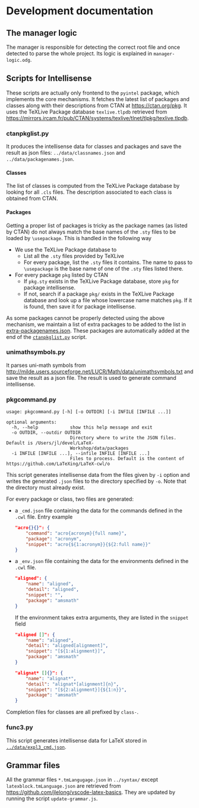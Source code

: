 # Development documentation

## The manager logic

The manager is responsible for detecting the correct root file and once detected to parse the whole project. Its logic is explained in `manager-logic.odg`.

## Scripts for Intellisense

These scripts are actually only frontend to the `pyintel` package, which implements the core mechanisms. It fetches the latest list of packages and classes along with their descriptions from CTAN at https://ctan.org/pkg. It uses the TeXLive Package database `texlive.tlpdb` retrieved from https://mirrors.ircam.fr/pub/CTAN/systems/texlive/tlnet/tlpkg/texlive.tlpdb.

### ctanpkglist.py

It produces the intellisense data for classes and packages and save the result as json files: `../data/classnames.json` and `../data/packagenames.json`.

#### Classes

The list of classes is computed from the TeXLive Package database by looking for all `.cls` files. The description associated to each class is obtained from CTAN.

#### Packages

Getting a proper list of packages is tricky as the package names (as listed by CTAN) do not always match the base names of the `.sty` files to be loaded by `\usepackage`. This is handled in the following way

- We use the TeXLive Package database to
  - List all the `.sty` files provided by TeXLive
  - For every package, list the `.sty` files it contains. The name to pass to `\usepackage` is the base name of one of the `.sty` files listed there.
- For every package `pkg` listed by CTAN
  - If `pkg.sty` exists in the TeXLive Package database, store `pkg` for package intellisense.
  - If not, search if a package `pkg/` exists in the TeXLive Package database and look up a file whose lowercase name matches `pkg`. If it is found, then save it for package intellisense.

As some packages cannot be properly detected using the above mechanism, we maintain a list of extra packages to be added to the list in [extra-packagenames.json](extra-packagenames.json). These packages are automatically added at the end of the [`ctanpkglist.py`](dev/ctanpkglist.py) script.

### unimathsymbols.py

It parses uni-math symbols from http://milde.users.sourceforge.net/LUCR/Math/data/unimathsymbols.txt and save the result as a json file. The result is used to generate command intellisense.

### pkgcommand.py

```
usage: pkgcommand.py [-h] [-o OUTDIR] [-i INFILE [INFILE ...]]

optional arguments:
  -h, --help            show this help message and exit
  -o OUTDIR, --outdir OUTDIR
                        Directory where to write the JSON files. Default is /Users/jl/devel/LaTeX-
                        Workshop/data/packages
  -i INFILE [INFILE ...], --infile INFILE [INFILE ...]
                        Files to process. Default is the content of https://github.com/LaTeXing/LaTeX-cwl/o
```

This script generates intellisense data from the files given by `-i` option and writes the generated `.json` files to the directory specified by `-o`. Note that the directory must already exist.

For every package or class, two files are generated:

- a `_cmd.json` file containing the data for the commands defined in the `.cwl` file. Entry example

    ```json
    "acro{}{}": {
        "command": "acro{acronym}{full name}",
        "package": "acronym",
        "snippet": "acro{${1:acronym}}{${2:full name}}"
    }
    ```

- a `_env.json` file containing the data for the environments defined in the `.cwl` file.

    ```json
    "aligned": {
        "name": "aligned",
        "detail": "aligned",
        "snippet": "",
        "package": "amsmath"
    }
    ```

    If the environment takes extra arguments, they are listed in the `snippet` field

    ```json
    "aligned []": {
        "name": "aligned",
        "detail": "aligned[alignment]",
        "snippet": "[${1:alignment}]",
        "package": "amsmath"
   }

    "alignat* []{}": {
        "name": "alignat*",
        "detail": "alignat*[alignment]{n}",
        "snippet": "[${2:alignment}]{${1:n}}",
        "package": "amsmath"
    }
   ```

Completion files for classes are all prefixed by `class-`.

### func3.py

This script generates intellisense data for LaTeX stored in [`../data/expl3_cmd.json`](../data/expl3_cmd.json).

## Grammar files

All the grammar files `*.tmLangugage.json` in `../syntax/` except `latexblock.tmLanguage.json` are retrieved from https://github.com/jlelong/vscode-latex-basics. They are updated by running the script `update-grammar.js`.
